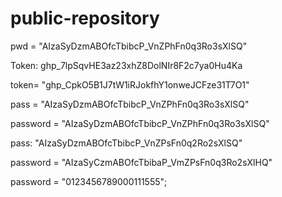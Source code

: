# public-repository

pwd = "AIzaSyDzmABOfcTbibcP_VnZPhFn0q3Ro3sXlSQ"

Token: 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

token= "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"

pass = "AIzaSyDzmABOfcTbibcP_VnZPhFn0q3Ro3sXlSQ"

password = "AIzaSyDzmABOfcTbibcP_VnZPhFn0q3Ro3sXlSQ"

pass: "AIzaSyDzmABOfcTbibcP_VnZPsFn0q2Ro2sXlSQ"

password = "AIzaSyCzmABOfcTbibaP_VmZPsFn0q3Ro2sXlHQ"

password = "0123456789000111555";
